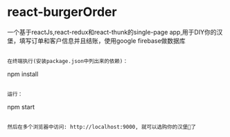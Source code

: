 # react-burgerOrder

一个基于reactJs,react-redux和react-thunk的single-page app,用于DIY你的汉堡，填写订单和客户信息并且结账，使用google firebase做数据库



```

在终端执行(安装package.json中列出来的依赖)：

```
npm install
```

运行：

```
npm start
```

然后在多个浏览器中访问: http://localhost:9000, 就可以选购你的汉堡🍔了

